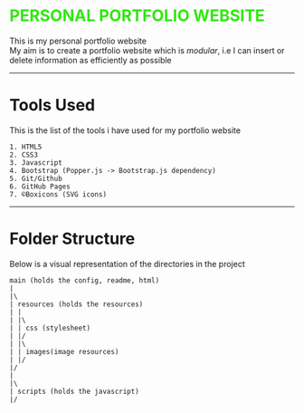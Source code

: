<strong style="color : #31E90D">PERSONAL PORTFOLIO WEBSITE</strong>
======

This is my personal portfolio website<br>
My aim is to create a portfolio website which is _modular_, i.e I can insert or delete information as efficiently as possible
____________________________
# Tools Used
This is the list of the tools i have used for my portfolio website
```
1. HTML5
2. CSS3
3. Javascript
4. Bootstrap (Popper.js -> Bootstrap.js dependency)
5. Git/Github
6. GitHub Pages
7. ©Boxicons (SVG icons)
```
____________________________

# Folder Structure
Below is a visual representation of the directories in the project
```
main (holds the config, readme, html)
|
|\
| resources (holds the resources)
| |
| |\
| | css (stylesheet) 
| |/
| |\
| | images(image resources)
| |/
|/
|
|\
| scripts (holds the javascript)
|/
```
